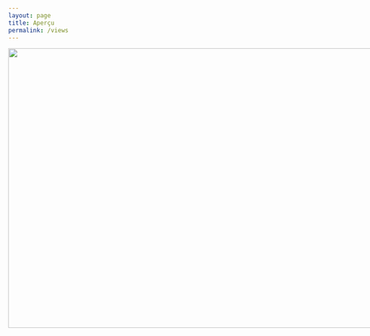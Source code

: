 ```yaml
---
layout: page
title: Aperçu
permalink: /views
---
```


<body>
<div  id="container" style="display: flex;justify-content:center;align-items:center;flex-direction: column;width: 800px;"></div>
<div style="display: flex;justify-content:center;align-items:center;flex-direction: column;width: 800px;"><img style="width:800px;height:566px;" src="../assets/img/pano1-1_stitch2.jpg "/></div>
<!--
<br/>
<div class="pano1" style="width:800px;height:600px;"></div>
<br/>
<div class="pano2" style="width:800px;height:600px;"></div>
<br/>
</div>
-->
<!-- <script src="../assets/js/three.min.js"></script> 
  <script src="https://cdn.jsdelivr.net/npm/three/build/three.min.js"></script>

  -->
  <script src="../assets/js/script.js" type="module"></script>

<!--
<script src="../assets/js/panolens.min.js"></script>
<script src="../assets/js/pano.js"></script>
 <script src="../assets/js/three.js"></script>
<script src="../assets/js/GLTFLoader.js"></script>
<script src="../assets/js/OrbitControls.js"></script>
<script src="../assets/js/WebGL.js"></script>-->
  </body>
